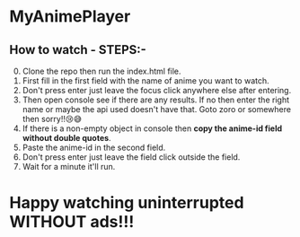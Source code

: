 # MyAnimePlayer

## How to watch - STEPS:-

0. Clone the repo then run the index.html file.
1. First fill in the first field with the name of anime you want to watch.
2. Don't press enter just leave the focus click anywhere else after entering.
3. Then open console see if there are any results. If no then enter the right name or maybe the api used doesn't have that.
  Goto zoro or somewhere then sorry!!😢😅
4. If there is a non-empty object in console then <b>copy the anime-id field without double quotes</b>.
5. Paste the anime-id in the second field.
6. Don't press enter just leave the field click outside the field.
7. Wait for a minute it'll run.


# Happy watching uninterrupted WITHOUT ads!!!
